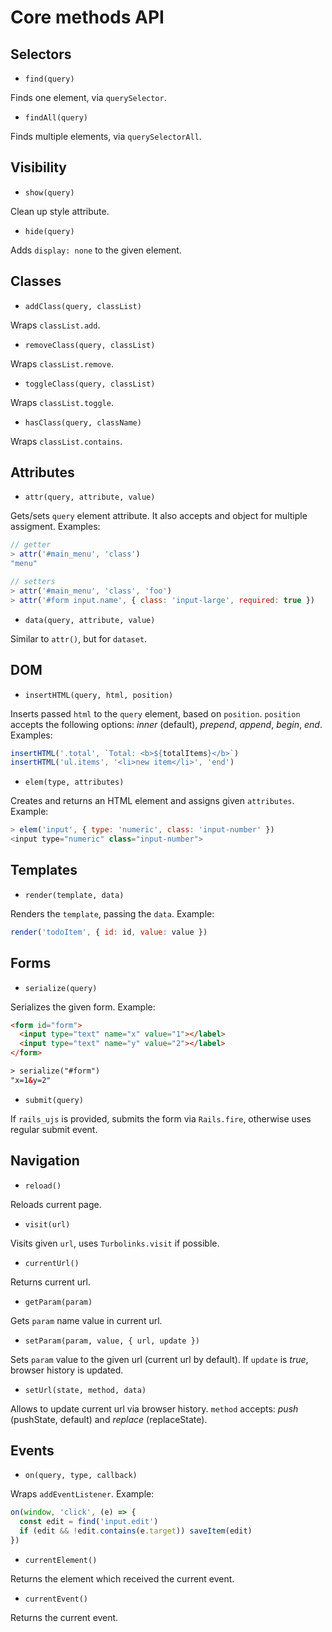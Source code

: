 # Core methods API

## Selectors

- `find(query)`

Finds one element, via `querySelector`.

- `findAll(query)`

Finds multiple elements, via `querySelectorAll`.

## Visibility

- `show(query)`

Clean up style attribute.

- `hide(query)`

Adds `display: none` to the given element.

## Classes

- `addClass(query, classList)`

Wraps `classList.add`.

- `removeClass(query, classList)`

Wraps `classList.remove`.

- `toggleClass(query, classList)`

Wraps `classList.toggle`.

- `hasClass(query, className)`

Wraps `classList.contains`.

## Attributes

- `attr(query, attribute, value)`

Gets/sets `query` element attribute. It also accepts and object for multiple assigment. Examples:

```js
// getter
> attr('#main_menu', 'class')
"menu"

// setters
> attr('#main_menu', 'class', 'foo')
> attr('#form input.name', { class: 'input-large', required: true })
```

- `data(query, attribute, value)`

Similar to `attr()`, but for `dataset`.

## DOM

- `insertHTML(query, html, position)`

Inserts passed `html` to the `query` element, based on `position`. `position` accepts the following options: *inner* (default), *prepend*, *append*, *begin*, *end*. Examples:

```js
insertHTML('.total', `Total: <b>${totalItems}</b>`)
insertHTML('ul.items', '<li>new item</li>', 'end')
```

- `elem(type, attributes)`

Creates and returns an HTML element and assigns given `attributes`. Example:

```js
> elem('input', { type: 'numeric', class: 'input-number' })
<input type="numeric" class="input-number">
```

## Templates

- `render(template, data)`

Renders the `template`, passing the `data`. Example:

```js
render('todoItem', { id: id, value: value })
```

## Forms

- `serialize(query)`

Serializes the given form. Example:

```html
<form id="form">
  <input type="text" name="x" value="1"></label>
  <input type="text" name="y" value="2"></label>
</form>

> serialize("#form")
"x=1&y=2"
```

- `submit(query)`

If `rails_ujs` is provided, submits the form via `Rails.fire`, otherwise uses regular submit event.

## Navigation

- `reload()`

Reloads current page.

- `visit(url)`

Visits given `url`, uses `Turbolinks.visit` if possible.

- `currentUrl()`

Returns current url.

- `getParam(param)`

Gets `param` name value in current url.

- `setParam(param, value, { url, update })`

Sets `param` value to the given url (current url by default). If `update` is *true*, browser history is updated.

- `setUrl(state, method, data)`

Allows to update current url via browser history. `method` accepts: *push* (pushState, default) and *replace* (replaceState).

## Events

- `on(query, type, callback)`

Wraps `addEventListener`. Example:

```js
on(window, 'click', (e) => {
  const edit = find('input.edit')
  if (edit && !edit.contains(e.target)) saveItem(edit)
})
```

- `currentElement()`

Returns the element which received the current event.

- `currentEvent()`

Returns the current event.
